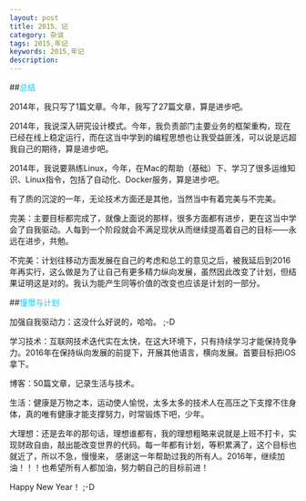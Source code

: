 ```yaml
---
layout: post
title: 2015、记
category: 杂谈
tags: 2015,年记
keywords: 2015,年记
description: 
---
```


##<span style="color: #00ccff;">总结</span>

2014年，我只写了1篇文章。今年，我写了27篇文章，算是进步吧。

2014年，我说深入研究设计模式。今年，我负责部门主要业务的框架重构，现在已经在线上稳定运行，而在这当中学到的编程思想也让我受益匪浅，可以说是远超我自己的期待，算是进步吧。

2014年，我说要熟练Linux，今年，在Mac的帮助（基础）下、学习了很多运维知识、Linux指令，包括了自动化、Docker服务，算是进步吧。

有了质的沉淀的一年，无论技术方面还是其他，当然当中有着完美与不完美。

完美：主要目标都完成了，就像上面说的那样，很多方面都有进步，更在这当中学会了自我驱动。人每到一个阶段就会不满足现状从而继续提高着自己的目标——永远在进步，共勉。

不完美：计划往移动方面发展在自己的考虑和总工的意见之后，被我延后到2016年再实行，这么做是为了让自己有更多精力纵向发展，虽然因此改变了计划，但结果证明这是对的。我认为能产生同等价值的改变也应该是计划的一部分。

##<span style="color: #00ccff;">憧憬与计划</span>

加强自我驱动力：这没什么好说的，哈哈。 ;-D

学习技术：互联网技术迭代实在太快，在这大环境下，只有持续学习才能保持竞争力。2016年在保持纵向发展的前提下，开展其他语言，横向发展。首要目标把iOS拿下。

博客：50篇文章，记录生活与技术。

生活：健康是万物之本，运动使人愉悦，太多太多的技术人在高压之下支撑不住身体，真的唯有健康才能支撑努力，时常锻炼下吧，少年。

大理想：还是去年的那句话，理想谁都有，我的理想粗略来说就是上班不打卡，实现财政自由，敲出能改变世界的代码。每一年都有计划，等积累满了，这个目标也就近了，所以不急，慢慢来， 感谢这一年帮助过我的所有人。2016年，继续加油！！！也希望所有人都加油，努力朝自己的目标前进！

Happy New Year！ ;-D

 

